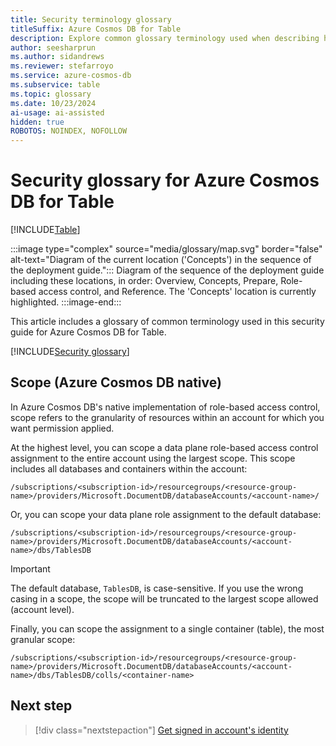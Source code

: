 ```yaml
---
title: Security terminology glossary
titleSuffix: Azure Cosmos DB for Table
description: Explore common glossary terminology used when describing how to managed role-based access control within Azure Cosmos DB for Table.
author: seesharprun
ms.author: sidandrews
ms.reviewer: stefarroyo
ms.service: azure-cosmos-db
ms.subservice: table
ms.topic: glossary
ms.date: 10/23/2024
ai-usage: ai-assisted
hidden: true
ROBOTOS: NOINDEX, NOFOLLOW
---
```


# Security glossary for Azure Cosmos DB for Table

[!INCLUDE[Table](../../includes/appliesto-table.md)]

:::image type="complex" source="media/glossary/map.svg" border="false" alt-text="Diagram of the current location ('Concepts') in the sequence of the deployment guide.":::
Diagram of the sequence of the deployment guide including these locations, in order: Overview, Concepts, Prepare, Role-based access control, and Reference. The 'Concepts' location is currently highlighted.
:::image-end:::

This article includes a glossary of common terminology used in this security guide for Azure Cosmos DB for Table.

[!INCLUDE[Security glossary](../../includes/security-glossary.md)]

## Scope (Azure Cosmos DB native)

In Azure Cosmos DB's native implementation of role-based access control, scope refers to the granularity of resources within an account for which you want permission applied.

At the highest level, you can scope a data plane role-based access control assignment to the entire account using the largest scope. This scope includes all databases and containers within the account:

```output
/subscriptions/<subscription-id>/resourcegroups/<resource-group-name>/providers/Microsoft.DocumentDB/databaseAccounts/<account-name>/
```

Or, you can scope your data plane role assignment to the default database:

```output
/subscriptions/<subscription-id>/resourcegroups/<resource-group-name>/providers/Microsoft.DocumentDB/databaseAccounts/<account-name>/dbs/TablesDB
```

> [!IMPORTANT]
> The default database, `TablesDB`, is case-sensitive. If you use the wrong casing in a scope, the scope will be truncated to the largest scope allowed (account level).

Finally, you can scope the assignment to a single container (table), the most granular scope:

```output
/subscriptions/<subscription-id>/resourcegroups/<resource-group-name>/providers/Microsoft.DocumentDB/databaseAccounts/<account-name>/dbs/TablesDB/colls/<container-name>
```

## Next step

> [!div class="nextstepaction"]
> [Get signed in account's identity](how-to-get-signed-in-identity.md)

